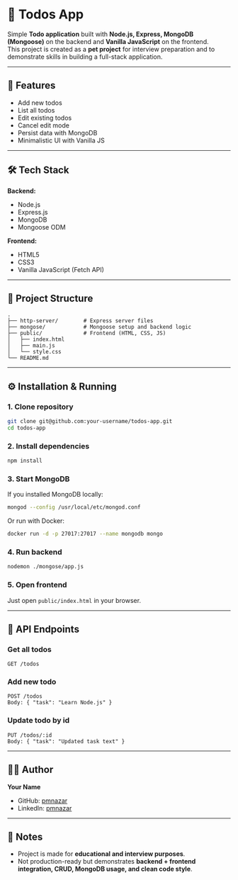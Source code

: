 # 📝 Todos App

Simple **Todo application** built with **Node.js, Express, MongoDB (Mongoose)** on the backend and **Vanilla JavaScript** on the frontend.  
This project is created as a **pet project** for interview preparation and to demonstrate skills in building a full-stack application.

---

## 🚀 Features

- Add new todos
- List all todos
- Edit existing todos
- Cancel edit mode
- Persist data with MongoDB
- Minimalistic UI with Vanilla JS

---

## 🛠️ Tech Stack

**Backend:**

- Node.js
- Express.js
- MongoDB
- Mongoose ODM

**Frontend:**

- HTML5
- CSS3
- Vanilla JavaScript (Fetch API)

---

## 📂 Project Structure

```
.
├── http-server/        # Express server files
├── mongose/            # Mongoose setup and backend logic
├── public/             # Frontend (HTML, CSS, JS)
│   ├── index.html
│   ├── main.js
│   └── style.css
└── README.md
```

---

## ⚙️ Installation & Running

### 1. Clone repository

```bash
git clone git@github.com:your-username/todos-app.git
cd todos-app
```

### 2. Install dependencies

```bash
npm install
```

### 3. Start MongoDB

If you installed MongoDB locally:

```bash
mongod --config /usr/local/etc/mongod.conf
```

Or run with Docker:

```bash
docker run -d -p 27017:27017 --name mongodb mongo
```

### 4. Run backend

```bash
nodemon ./mongose/app.js
```

### 5. Open frontend

Just open `public/index.html` in your browser.

---

## 🔗 API Endpoints

### Get all todos

```
GET /todos
```

### Add new todo

```
POST /todos
Body: { "task": "Learn Node.js" }
```

### Update todo by id

```
PUT /todos/:id
Body: { "task": "Updated task text" }
```

---

## 🧑‍💻 Author

**Your Name**

- GitHub: [pmnazar](https://github.com/pmnazar)
- LinkedIn: [pmnazar](https://www.linkedin.com/in/pmnazar/)

---

## 📌 Notes

- Project is made for **educational and interview purposes**.
- Not production-ready but demonstrates **backend + frontend integration, CRUD, MongoDB usage, and clean code style**.
